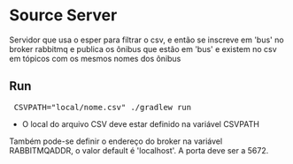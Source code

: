 # Source Server
Servidor que usa o esper para filtrar o csv, e então se inscreve em 'bus' no broker rabbitmq e publica os ônibus que estão em 'bus' e existem no csv em tópicos com os mesmos nomes dos ônibus

## Run
<pre> CSVPATH="local/nome.csv" ./gradlew run </pre>
* O local do arquivo CSV deve estar definido na variável CSVPATH

Também pode-se definir o endereço do broker na variável RABBITMQADDR, o valor default é 'localhost'. A porta deve ser a 5672.